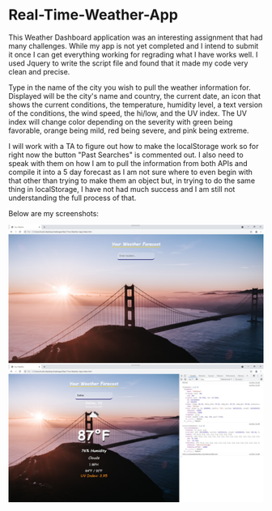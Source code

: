 # Real-Time-Weather-App

This Weather Dashboard application was an interesting assignment that had many challenges. While my app is not yet completed and I intend to submit it once I can get everything working for
regrading what I have works well. I used Jquery to write the script file and found that it made my code very clean and precise.

Type in the name of the city you wish to pull the weather information for. Displayed will be the city's name and country, the current date, an icon that shows the current conditions, the temperature, humidity level, a text version of the conditions, the wind speed, the hi/low, and the UV index. The UV index will change color depending on the severity with green being favorable, orange being mild, red being severe, and pink being extreme.

I will work with a TA to figure out how to make the localStorage work so for right now the button "Past Searches" is commented out. I also need to speak with them on how I am to pull the information from both APIs and compile it into a 5 day forecast as I am not sure where to even begin with that other than trying to make them an object but, in trying to do the same thing in localStorage, I have not had much success and I am still not understanding the full process of that.

Below are my screenshots:

<img src = "./assets/images/Weather Dashboard App Start.jpg"/>
<img src = "./assets/images/Weather Dashboard App Results.jpg"/>